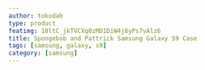 ```yaml
---
author: tokodab
type: product
featimg: 18ltC_jkTVCXq0zMD1DiW4j8yPs7vAlz6
title: Spongebob and Pattrick Samsung Galaxy S9 Case
tags: [samsung, galaxy, s9]
category: [samsung]
---
```

